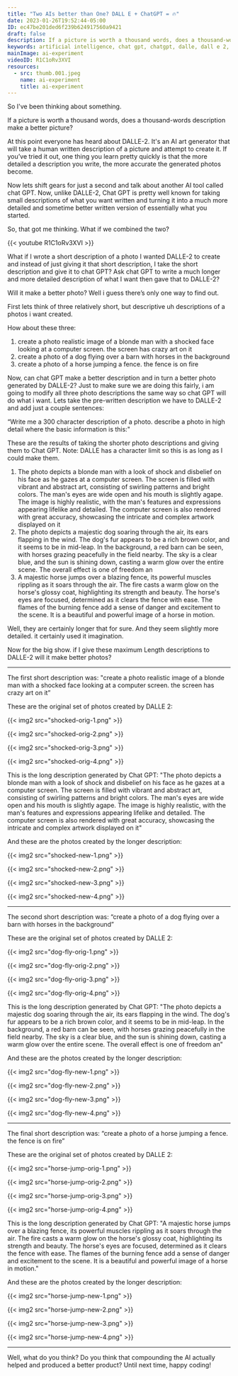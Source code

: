 ```yaml
---
title: "Two AIs better than One? DALL E + ChatGPT = 🔥"
date: 2023-01-26T19:52:44-05:00
ID: ec47be201ded6f239b624917560a9421
draft: false
description: If a picture is worth a thousand words, does a thousand-words description make a better picture? What if I wrote a short description of a photo I wanted DALLE-2 to create and instead of just giving it that short description, I take the short description and give it to chat GPT? Ask chat GPT to write a much longer and more detailed description of what I want then gave that to DALLE-2?
keywords: artificial intelligence, chat gpt, chatgpt, dalle, dall e 2, DALLE-2, DALL E 2 ,AI, Compound AI, AI Expirement, ai photography, ai photo enhancer, ai improvement, high detail, photo creation,comparison, control, experiment, ai, artificial intelligence tutorial, artificial intelligence documentary
mainImage: ai-experiment
videoID: R1C1oRv3XVI
resources:
  - src: thumb.001.jpeg
    name: ai-experiment
    title: ai-experiment
---
```


So I've been thinking about something.

If a picture is worth a thousand words, does a thousand-words description make a better picture?

At this point everyone has heard about DALLE-2. It's an AI art generator that will take a human written description of a picture and attempt to create it. If you’ve tried it out, one thing you learn pretty quickly is that the more detailed a description you write, the more accurate the generated photos become.

Now lets shift gears for just a second and talk about another AI tool called chat GPT. Now, unlike DALLE-2, Chat GPT is pretty well known for taking small descriptions of what you want written and turning it into a much more detailed and sometime better written version of essentially what you started.

So, that got me thinking. What if we combined the two?

{{< youtube R1C1oRv3XVI >}}

What if I wrote a short description of a photo I wanted DALLE-2 to create and instead of just giving it that short description, I take the short description and give it to chat GPT? Ask chat GPT to write a much longer and more detailed description of what I want then gave that to DALLE-2?

Will it make a better photo? Well i guess there’s only one way to find out.

First lets think of three relatively short, but descriptive uh descriptions of a photos i want created.

How about these three:

1. create a photo realistic image of a blonde man with a shocked face looking at a computer screen. the screen has crazy art on it
2. create a photo of a dog flying over a barn with horses in the background
3. create a photo of a horse jumping a fence. the fence is on fire

Now, can chat GPT make a better description and in turn a better photo generated by DALLE-2? Just to make sure we are doing this fairly, i am going to modify all three photo descriptions the same way so chat GPT will do what i want. Lets take the pre-written description we have to DALLE-2 and add just a couple sentences:

“Write me a 300 character description of a photo. describe a photo in high detail where the basic information is this:"

These are the results of taking the shorter photo descriptions and giving them to Chat GPT. Note: DALLE has a character limit so this is as long as I could make them.

1. The photo depicts a blonde man with a look of shock and disbelief on his face as he gazes at a computer screen. The screen is filled with vibrant and abstract art, consisting of swirling patterns and bright colors. The man's eyes are wide open and his mouth is slightly agape. The image is highly realistic, with the man's features and expressions appearing lifelike and detailed. The computer screen is also rendered with great accuracy, showcasing the intricate and complex artwork displayed on it
2. The photo depicts a majestic dog soaring through the air, its ears flapping in the wind. The dog's fur appears to be a rich brown color, and it seems to be in mid-leap. In the background, a red barn can be seen, with horses grazing peacefully in the field nearby. The sky is a clear blue, and the sun is shining down, casting a warm glow over the entire scene. The overall effect is one of freedom an
3. A majestic horse jumps over a blazing fence, its powerful muscles rippling as it soars through the air. The fire casts a warm glow on the horse's glossy coat, highlighting its strength and beauty. The horse's eyes are focused, determined as it clears the fence with ease. The flames of the burning fence add a sense of danger and excitement to the scene. It is a beautiful and powerful image of a horse in motion.

Well, they are certainly longer that for sure. And they seem slightly more detailed. it certainly used it imagination.

Now for the big show. if I give these maximum Length descriptions to DALLE-2 will it make better photos?

<hr/>

The first short description was: "create a photo realistic image of a blonde man with a shocked face looking at a computer screen. the screen has crazy art on it”

These are the original set of photos created by DALLE 2:

{{< img2 src="shocked-orig-1.png" >}}

{{< img2 src="shocked-orig-2.png" >}}

{{< img2 src="shocked-orig-3.png" >}}

{{< img2 src="shocked-orig-4.png" >}}

This is the long description generated by Chat GPT: "The photo depicts a blonde man with a look of shock and disbelief on his face as he gazes at a computer screen. The screen is filled with vibrant and abstract art, consisting of swirling patterns and bright colors. The man's eyes are wide open and his mouth is slightly agape. The image is highly realistic, with the man's features and expressions appearing lifelike and detailed. The computer screen is also rendered with great accuracy, showcasing the intricate and complex artwork displayed on it"

And these are the photos created by the longer description:

{{< img2 src="shocked-new-1.png" >}}

{{< img2 src="shocked-new-2.png" >}}

{{< img2 src="shocked-new-3.png" >}}

{{< img2 src="shocked-new-4.png" >}}

<hr/>

The second short description was: “create a photo of a dog flying over a barn with horses in the background”

These are the original set of photos created by DALLE 2:

{{< img2 src="dog-fly-orig-1.png" >}}

{{< img2 src="dog-fly-orig-2.png" >}}

{{< img2 src="dog-fly-orig-3.png" >}}

{{< img2 src="dog-fly-orig-4.png" >}}

This is the long description generated by Chat GPT: "The photo depicts a majestic dog soaring through the air, its ears flapping in the wind. The dog's fur appears to be a rich brown color, and it seems to be in mid-leap. In the background, a red barn can be seen, with horses grazing peacefully in the field nearby. The sky is a clear blue, and the sun is shining down, casting a warm glow over the entire scene. The overall effect is one of freedom an"

And these are the photos created by the longer description:

{{< img2 src="dog-fly-new-1.png" >}}

{{< img2 src="dog-fly-new-2.png" >}}

{{< img2 src="dog-fly-new-3.png" >}}

{{< img2 src="dog-fly-new-4.png" >}}

<hr/>

The final short description was: “create a photo of a horse jumping a fence. the fence is on fire”

These are the original set of photos created by DALLE 2:

{{< img2 src="horse-jump-orig-1.png" >}}

{{< img2 src="horse-jump-orig-2.png" >}}

{{< img2 src="horse-jump-orig-3.png" >}}

{{< img2 src="horse-jump-orig-4.png" >}}

This is the long description generated by Chat GPT: "A majestic horse jumps over a blazing fence, its powerful muscles rippling as it soars through the air. The fire casts a warm glow on the horse's glossy coat, highlighting its strength and beauty. The horse's eyes are focused, determined as it clears the fence with ease. The flames of the burning fence add a sense of danger and excitement to the scene. It is a beautiful and powerful image of a horse in motion."

And these are the photos created by the longer description:

{{< img2 src="horse-jump-new-1.png" >}}

{{< img2 src="horse-jump-new-2.png" >}}

{{< img2 src="horse-jump-new-3.png" >}}

{{< img2 src="horse-jump-new-4.png" >}}

<hr/>

Well, what do you think? Do you think that compounding the AI actually helped and produced a better product? Until next time, happy coding!
